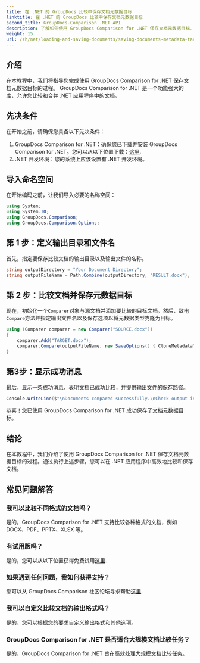```yaml
---
title: 在 .NET 的 GroupDocs 比较中保存文档元数据目标
linktitle: 在 .NET 的 GroupDocs 比较中保存文档元数据目标
second_title: GroupDocs.Comparison .NET API
description: 了解如何使用 GroupDocs Comparison for .NET 保存文档元数据目标。在 .NET 应用程序中进行高效文档比较的简单步骤。
weight: 15
url: /zh/net/loading-and-saving-documents/saving-documents-metadata-target/
---
```

## 介绍
在本教程中，我们将指导您完成使用 GroupDocs Comparison for .NET 保存文档元数据目标的过程。 GroupDocs Comparison for .NET 是一个功能强大的库，允许您比较和合并 .NET 应用程序中的文档。
## 先决条件
在开始之前，请确保您具备以下先决条件：
1.  GroupDocs Comparison for .NET：确保您已下载并安装 GroupDocs Comparison for .NET。您可以从以下位置下载：[这里](https://releases.groupdocs.com/comparison/net/).
2. .NET 开发环境：您的系统上应该设置有 .NET 开发环境。

## 导入命名空间
在开始编码之前，让我们导入必要的名称空间：
```csharp
using System;
using System.IO;
using GroupDocs.Comparison;
using GroupDocs.Comparison.Options;
```
## 第 1 步：定义输出目录和文件名
首先，指定要保存比较文档的输出目录以及输出文件的名称。
```csharp
string outputDirectory = "Your Document Directory";
string outputFileName = Path.Combine(outputDirectory, "RESULT.docx");
```
## 第 2 步：比较文档并保存元数据目标
现在，初始化一个`Comparer`对象与源文档并添加要比较的目标文档。然后，致电`Compare`方法并指定输出文件名以及保存选项以将元数据类型克隆为目标。
```csharp
using (Comparer comparer = new Comparer("SOURCE.docx"))
{
    comparer.Add("TARGET.docx");
    comparer.Compare(outputFileName, new SaveOptions() { CloneMetadataType = MetadataType.Target });
}
```
## 第3步：显示成功消息
最后，显示一条成功消息，表明文档已成功比较，并提供输出文件的保存路径。
```csharp
Console.WriteLine($"\nDocuments compared successfully.\nCheck output in {outputDirectory}.");
```
恭喜！您已使用 GroupDocs Comparison for .NET 成功保存了文档元数据目标。

## 结论
在本教程中，我们介绍了使用 GroupDocs Comparison for .NET 保存文档元数据目标的过程。通过执行上述步骤，您可以在 .NET 应用程序中高效地比较和保存文档。
## 常见问题解答
### 我可以比较不同格式的文档吗？
是的，GroupDocs Comparison for .NET 支持比较各种格式的文档，例如 DOCX、PDF、PPTX、XLSX 等。
### 有试用版吗？
是的，您可以从以下位置获得免费试用[这里](https://releases.groupdocs.com/).
### 如果遇到任何问题，我如何获得支持？
您可以从 GroupDocs Comparison 社区论坛寻求帮助[这里](https://forum.groupdocs.com/c/comparison/12).
### 我可以自定义比较文档的输出格式吗？
是的，您可以根据您的要求自定义输出格式和其他选项。
### GroupDocs Comparison for .NET 是否适合大规模文档比较任务？
是的，GroupDocs Comparison for .NET 旨在高效处理大规模文档比较任务。